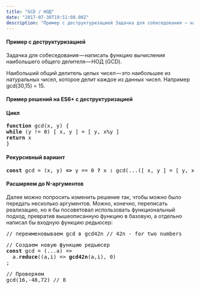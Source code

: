 ```yaml
---
title: "GCD / НОД"
date: "2017-07-30T19:51:08.00Z"
description: "Пример с деструктуризацией Задачка для собеседования — написать функцию вычисления наибольшего общего делителя — НОД (GCD).  Наи"
---
```


<h4>Пример с деструктуризацией</h4>
<p>Задачка для собеседования — написать функцию вычисления наибольшего общего делителя — НОД (GCD).</p>
<p>Наибольший общий делитель целых чисел — это наибольшее из натуральных чисел, которое делит каждое из данных чисел. Например gcd(30,15) = 15.</p>
<h4>Пример решений на ES6+ с деструктуризацией</h4>
<h4>Цикл</h4>
<pre><strong>function</strong> gcd(x, y) {<br><strong>while</strong> (y != 0) [ x, y ] = [ y, x%y ]<br><strong>return</strong> x<br>}</pre>
<h4>Рекурсивный вариант</h4>
<pre><strong>const</strong> gcd = (x, y) <strong>=&gt;</strong> y == 0 <strong>?</strong> x <strong>:</strong> gcd(...([ x, y ] = [ y, x%y ]))</pre>
<h4>Расширяем до N-аргументов</h4>
<p>Далее можно попросить изменить решение так, чтобы можно было передать несколько аргументов. Можно, конечно, переписать реализацию, но я бы посоветовал использовать функциональный подход, превратив вышеописанную функцию в базовую, а отдельно написал бы входную функцию редьюсер:</p>
<pre>// переименовываем gcd в gcd42n // 42n - for two numbers</pre>
<pre>// Создаем новую функцию редьюсер<br><strong>const</strong> gcd = (...a) =&gt;<br>  a.<strong>reduce</strong>((a,i) =&gt; <strong>gcd42n</strong>(a,i), 0)<br>;</pre>
<pre>// Проверяем<br>gcd(16,-48,72) // 8</pre>


